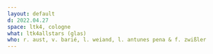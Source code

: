 ```yaml
---
layout: default
d: 2022.04.27
space: ltk4, cologne
what: ltk4allstars (glas)
who: r. aust, v. barié, l. weiand, l. antunes pena & f. zwißler
---
```

